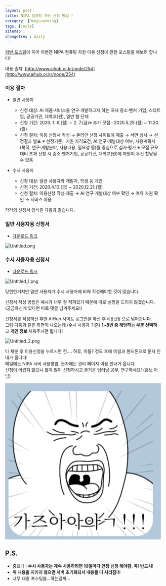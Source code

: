 ```yaml
---
layout: post
title: NIPA 컴퓨팅 자원 신청 방법 !
category: [DeepLearning]
tags: [Tools]
sitemap :
changefreq : daily
---
```


[저번 포스팅](https://jjerry-k.github.io/deeplearning/2020/06/26/nipa_intro/)에 이어 이번엔 NIPA 컴퓨팅 자원 이용 신청에 관한 포스팅을 해보려 합니다!

내용 출처: [http://www.aihub.or.kr/node/254](http://www.aihub.or.kr/node/254)

### 이용 절차

- 일반 사용자 
  - 신청 대상: AI 제품·서비스를 연구·개발하고자 하는 국내 중소·벤처 기업, 스타트업, 공공기관, 대학교(원), 일반 협·단체
  - 신청 기간: 2020. 1. 6.(월) ∼ 2. 7.(금)※ 추가 모집 : 2020.5.25.(월) ~ 11.30.(월)
  - 신청 절차: 이용 신청서 작성 → 온라인 신청 사이트에 제출 → 서면 심사 → 선정결과 발표
		※ 선정기준 : 지원 자격요건, AI 연구‧개발대상 여부, 사용계획서(목적, 연구‧개발분야, 사용내용, 필요성 등)를 중심으로 심사‧평가
		※ 모집 규모 대비 초과 신청 시 중소·벤처기업, 공공기관, 대학교(원)에 자원이 우선 할당될 수 있음

- 수시 사용자 
	- 신청 대상: 일반 사용자와 개발자, 학생 등 개인
	- 신청 기간: 2020.4.10.(금) ~ 2020.12.21.(월)
	- 신청 절차: 이용신청 작성‧제출 → AI 연구‧개발대상 여부 확인 → 여유 자원 확인 → 서비스 이용


각각의 신청서 양식은 다음과 같습니다. 

### 일반 사용자용 신청서

- [다운로드 링크](http://www.aihub.or.kr/sites/default/files/2020-05/[일반)

![Untitled.png](https://jjerry-k.github.io/public/img/nipa_apply/Untitled.png)

### 수시 사용자용 신청서

- [다운로드 링크](http://www.aihub.or.kr/sites/default/files/2020-05/[%EC%88%98%EC%8B%9C%20%EC%82%AC%EC%9A%A9%EC%9E%90%EC%9A%A9]%20%EA%B3%A0%EC%84%B1%EB%8A%A5%20%EC%BB%B4%ED%93%A8%ED%8C%85%20%EC%9E%90%EC%9B%90%20%EC%9D%B4%EC%9A%A9%20%EC%8B%A0%EC%B2%AD%EC%84%9C.hwp)

![Untitled_1.png](https://jjerry-k.github.io/public/img/nipa_apply/Untitled_1.png)

당연한거지만 일반 사용자가 수시 사용자에 비해 작성해야할 것이 많습니다.  

신청서 작성 방법은 예시가 너무 잘 적혀있기 때문에 따로 설명을 드리지 않겠습니다. (궁금하신게 있다면 따로 댓글 남겨주세요!)

신청서를 작성하신 후엔 AIHub 사이트 로그인을 하신 후 `이용신청` 으로 넘어갑니다.  
그럼 다음과 같은 화면이 나오는데 (수시 사용자 기준) **1~8번 중 해당하는 부분 선택하**고 **개인 정보** 채워주시면 됩니다!  

![Untitled_2.png](https://jjerry-k.github.io/public/img/nipa_apply/Untitled_2.png)

다 채운 후 이용신청을 누르시면 한.... 하루, 이틀? 정도 후에 메일과 핸드폰으로 문자 안내가 옵니다!  
메일에는 NIPA 서버 사용방법, 문자에는 관리 페이지 이용 안내가 옵니다.   
신청이 어렵지 않으니 많이 많이 신청하시고 즐거운 딥러닝 공부, 연구하세요! (홍보 아님)

![go.png](https://github.com/jjerry-k/jjerry-k.github.io/blob/master/public/img/nipa_apply/go.png?raw=true)

<!-- ![go.png](https://jjerry-k.github.io/public/img/nipa_apply/go.png) -->

## P.S.
- 중요! ! ! **수시 사용자는 계속 사용하려면 10일마다 연장 신청 해야함. 꼭! 반드시!**
- **위 내용을 지키지 않으면 서버 초기화되서 내용들 다 사라짐!!!**
- 너무 대충 포스팅을...하는걸까...